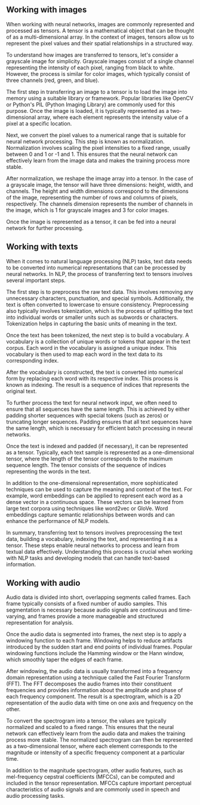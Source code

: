## Working with images

When working with neural networks, images are commonly represented and processed as tensors. A tensor is a mathematical object that can be thought of as a multi-dimensional array. In the context of images, tensors allow us to represent the pixel values and their spatial relationships in a structured way.

To understand how images are transferred to tensors, let's consider a grayscale image for simplicity. Grayscale images consist of a single channel representing the intensity of each pixel, ranging from black to white. However, the process is similar for color images, which typically consist of three channels (red, green, and blue).

The first step in transferring an image to a tensor is to load the image into memory using a suitable library or framework. Popular libraries like OpenCV or Python's PIL (Python Imaging Library) are commonly used for this purpose. Once the image is loaded, it is typically represented as a two-dimensional array, where each element represents the intensity value of a pixel at a specific location.

Next, we convert the pixel values to a numerical range that is suitable for neural network processing. This step is known as normalization. Normalization involves scaling the pixel intensities to a fixed range, usually between 0 and 1 or -1 and 1. This ensures that the neural network can effectively learn from the image data and makes the training process more stable.

After normalization, we reshape the image array into a tensor. In the case of a grayscale image, the tensor will have three dimensions: height, width, and channels. The height and width dimensions correspond to the dimensions of the image, representing the number of rows and columns of pixels, respectively. The channels dimension represents the number of channels in the image, which is 1 for grayscale images and 3 for color images.

Once the image is represented as a tensor, it can be fed into a neural network for further processing.


## Working with texts

When it comes to natural language processing (NLP) tasks, text data needs to be converted into numerical representations that can be processed by neural networks. In NLP, the process of transferring text to tensors involves several important steps.

The first step is to preprocess the raw text data. This involves removing any unnecessary characters, punctuation, and special symbols. Additionally, the text is often converted to lowercase to ensure consistency. Preprocessing also typically involves tokenization, which is the process of splitting the text into individual words or smaller units such as subwords or characters. Tokenization helps in capturing the basic units of meaning in the text.

Once the text has been tokenized, the next step is to build a vocabulary. A vocabulary is a collection of unique words or tokens that appear in the text corpus. Each word in the vocabulary is assigned a unique index. This vocabulary is then used to map each word in the text data to its corresponding index.

After the vocabulary is constructed, the text is converted into numerical form by replacing each word with its respective index. This process is known as indexing. The result is a sequence of indices that represents the original text.

To further process the text for neural network input, we often need to ensure that all sequences have the same length. This is achieved by either padding shorter sequences with special tokens (such as zeros) or truncating longer sequences. Padding ensures that all text sequences have the same length, which is necessary for efficient batch processing in neural networks.

Once the text is indexed and padded (if necessary), it can be represented as a tensor. Typically, each text sample is represented as a one-dimensional tensor, where the length of the tensor corresponds to the maximum sequence length. The tensor consists of the sequence of indices representing the words in the text.

In addition to the one-dimensional representation, more sophisticated techniques can be used to capture the meaning and context of the text. For example, word embeddings can be applied to represent each word as a dense vector in a continuous space. These vectors can be learned from large text corpora using techniques like word2vec or GloVe. Word embeddings capture semantic relationships between words and can enhance the performance of NLP models.

In summary, transferring text to tensors involves preprocessing the text data, building a vocabulary, indexing the text, and representing it as a tensor. These steps enable neural networks to process and learn from textual data effectively. Understanding this process is crucial when working with NLP tasks and developing models that can handle text-based information.

## Working with audio

Audio data is divided into short, overlapping segments called frames. Each frame typically consists of a fixed number of audio samples. This segmentation is necessary because audio signals are continuous and time-varying, and frames provide a more manageable and structured representation for analysis.

Once the audio data is segmented into frames, the next step is to apply a windowing function to each frame. Windowing helps to reduce artifacts introduced by the sudden start and end points of individual frames. Popular windowing functions include the Hamming window or the Hann window, which smoothly taper the edges of each frame.

After windowing, the audio data is usually transformed into a frequency domain representation using a technique called the Fast Fourier Transform (FFT). The FFT decomposes the audio frames into their constituent frequencies and provides information about the amplitude and phase of each frequency component. The result is a spectrogram, which is a 2D representation of the audio data with time on one axis and frequency on the other.

To convert the spectrogram into a tensor, the values are typically normalized and scaled to a fixed range. This ensures that the neural network can effectively learn from the audio data and makes the training process more stable. The normalized spectrogram can then be represented as a two-dimensional tensor, where each element corresponds to the magnitude or intensity of a specific frequency component at a particular time.

In addition to the magnitude spectrogram, other audio features, such as mel-frequency cepstral coefficients (MFCCs), can be computed and included in the tensor representation. MFCCs capture important perceptual characteristics of audio signals and are commonly used in speech and audio processing tasks.
